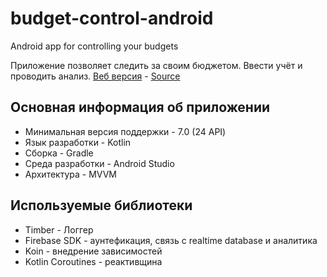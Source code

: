 # budget-control-android
Android app for controlling your budgets

Приложение позволяет следить за своим бюджетом. Ввести учёт и проводить анализ.
[Веб версия](https://denllay.github.io/Budget-Control/) - [Source](https://github.com/Denllay/Budget-Control)

## Основная информация об приложении
* Минимальная версия поддержки - 7.0 (24 API)
* Язык разработки - Kotlin
* Сборка - Gradle
* Среда разработки - Android Studio
* Архитектура - MVVM

## Используемые библиотеки
* Timber - Логгер
* Firebase SDK - аунтефикация, связь с realtime database и аналитика
* Koin - внедрение зависимостей
* Kotlin Coroutines - реактивщина
